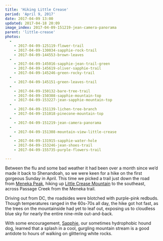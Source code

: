 ```yaml
---
title: 'Hiking Little Crease'
period: 'April 9, 2017'
date: 2017-04-09 13:00
updated: 2017-04-18 20:09
image_index: 2017-04-09-151219-jean-camera-panorama
parent: 'little-crease'
photos:
  -
    - 2017-04-09-125119-flower-trail
    - 2017-04-09-130034-sapphie-rock-trail
    - 2017-04-09-144553-brown-leaves
  -
    - 2017-04-09-145016-sapphie-jean-trail-green
    - 2017-04-09-145619-oliver-sapphie-trail
    - 2017-04-09-145246-green-rocky-trail
  -
    - 2017-04-09-145151-green-leaves-trail
  -
    - 2017-04-09-150132-bare-tree-trail
    - 2017-04-09-150308-sapphie-mountain-top
    - 2017-04-09-153227-jean-sapphie-mountain-top
  -
    - 2017-04-09-151139-lichen-tree-branch
    - 2017-04-09-151018-pinecone-mountain-top
  -
    - 2017-04-09-151219-jean-camera-panorama
  -
    - 2017-04-09-151308-mountain-view-little-crease
  -
    - 2017-04-09-131915-sapphie-water-hole
    - 2017-04-09-153246-jean-shoes-trail
    - 2017-04-09-155735-purple-flowers-trail

---
```


Between the flu and some bad weather it had been over a month since we’d made it back to Shenandoah, so we were keen for a hike on the first gorgeous Sunday in April. This time we picked a trail just down the road from [Meneka Peak](https://jeanandoliver.space/meneka-peak/), hiking up [Little Crease Mountain](https://www.hikingupward.com/GWNF/LittleCreaseMountain/) to the southeast, across Passage Creek from the Meneka trail.

Driving out from DC, the roadsides were blotched with purple-pink redbuds. Though temperatures ranged in the 60s-70s all day, the hike got hot fast, as the trees on the mountainside had yet to leaf out, exposing us to cloudless blue sky for nearly the entire nine-mile out-and-back.

With some encouragement, [Sapphie](https://jeanandoliver.space/sapphie-adoption/), our sometimes hydrophobic hound dog, learned that a splash in a cool, gurgling mountain stream is a good antidote to hours of walking on glittering white rocks.
